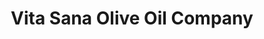 ---
title: "Vita Sana Olive Oil Company"
url: /rapid-city/vita-sana-olive-oil-company/
shop: spices
---